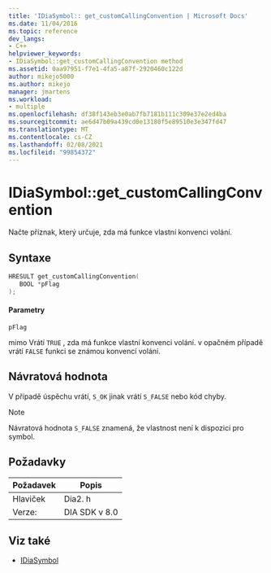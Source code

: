 ```yaml
---
title: 'IDiaSymbol:: get_customCallingConvention | Microsoft Docs'
ms.date: 11/04/2016
ms.topic: reference
dev_langs:
- C++
helpviewer_keywords:
- IDiaSymbol::get_customCallingConvention method
ms.assetid: 0aa97951-f7e1-4fa5-a87f-2920460c122d
author: mikejo5000
ms.author: mikejo
manager: jmartens
ms.workload:
- multiple
ms.openlocfilehash: df38f143eb3e0ab7fb7181b111c309e37e2ed4ba
ms.sourcegitcommit: ae6d47b09a439cd0e13180f5e89510e3e347fd47
ms.translationtype: MT
ms.contentlocale: cs-CZ
ms.lasthandoff: 02/08/2021
ms.locfileid: "99854372"
---
```

# <a name="idiasymbolget_customcallingconvention"></a>IDiaSymbol::get_customCallingConvention
Načte příznak, který určuje, zda má funkce vlastní konvenci volání.

## <a name="syntax"></a>Syntaxe

```C++
HRESULT get_customCallingConvention(
   BOOL *pFlag
);
```

#### <a name="parameters"></a>Parametry
 `pFlag`

mimo Vrátí `TRUE` , zda má funkce vlastní konvenci volání. v opačném případě vrátí `FALSE` funkci se známou konvencí volání.

## <a name="return-value"></a>Návratová hodnota
 V případě úspěchu vrátí, `S_OK` jinak vrátí `S_FALSE` nebo kód chyby.

> [!NOTE]
> Návratová hodnota `S_FALSE` znamená, že vlastnost není k dispozici pro symbol.

## <a name="requirements"></a>Požadavky

|Požadavek|Popis|
|-----------------|-----------------|
|Hlaviček|Dia2. h|
|Verze:|DIA SDK v 8.0|

## <a name="see-also"></a>Viz také
- [IDiaSymbol](../../debugger/debug-interface-access/idiasymbol.md)